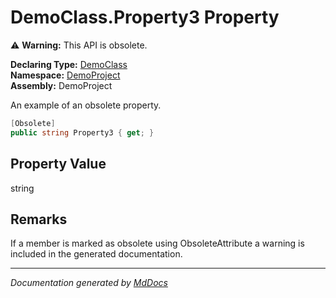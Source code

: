 ﻿<!--  
  <auto-generated>   
    The contents of this file were generated by a tool.  
    Changes to this file may be list if the file is regenerated  
  </auto-generated>   
-->

# DemoClass.Property3 Property

⚠️ **Warning:** This API is obsolete.

**Declaring Type:** [DemoClass](../index.md)  
**Namespace:** [DemoProject](../../index.md)  
**Assembly:** DemoProject

An example of an obsolete property.

```csharp
[Obsolete]
public string Property3 { get; }
```

## Property Value

string

## Remarks

If a member is marked as obsolete using ObsoleteAttribute a warning is included in the generated documentation.

___

*Documentation generated by [MdDocs](https://github.com/ap0llo/mddocs)*
